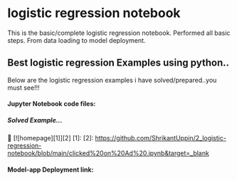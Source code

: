 # logistic regression notebook
 This is the basic/complete logistic regression notebook. Performed all basic steps. From data loading to model deployment.

## Best logistic regression Examples using python..

Below are the logistic regression examples i have solved/prepared..you must see!!!

#### Jupyter Notebook code files:

##### Solved Example...
:link: [![homepage][1]][2]
[1]: 
[2]: https://github.com/ShrikantUppin/2_logistic-regression-notebook/blob/main/clicked%20on%20Ad%20.ipynb&target=_blank


#### Model-app Deployment link:




